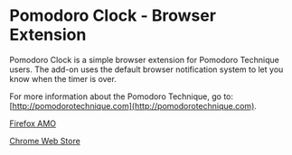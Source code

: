 # Pomodoro Clock - Browser Extension

Pomodoro Clock is a simple browser extension for Pomodoro Technique users. The add-on uses the default browser notification system to let you know when the timer is over.

For more information about the Pomodoro Technique, go to: [http://pomodorotechnique.com](http://pomodorotechnique.com).

[Firefox AMO](https://addons.mozilla.org/en-US/firefox/addon/pomodoro-clock/)

[Chrome Web Store](https://chrome.google.com/webstore/detail/pomodoro-clock/enemipdanmallpjakiehedcgjmibjihj)
